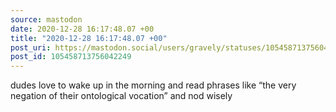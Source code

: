 ```yaml
---
source: mastodon
date: 2020-12-28 16:17:48.07 +00
title: "2020-12-28 16:17:48.07 +00"
post_uri: https://mastodon.social/users/gravely/statuses/105458713756042249
post_id: 105458713756042249
---
```

dudes love to wake up in the morning and read phrases like “the very negation of their ontological vocation” and nod wisely


